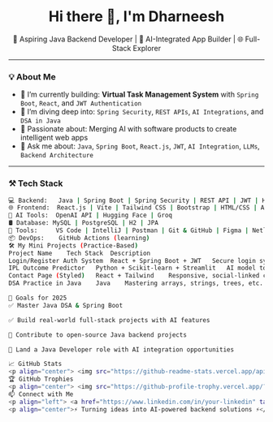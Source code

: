 <h1 align="center">Hi there 👋, I'm Dharneesh</h1>

<p align="center">
  🚀 Aspiring Java Backend Developer | 🧠 AI-Integrated App Builder | 🌐 Full-Stack Explorer
</p>

---

### 💡 About Me

- 🔭 I’m currently building: **Virtual Task Management System** with `Spring Boot`, `React`, and `JWT Authentication`
- 🌱 I’m diving deep into: `Spring Security`, `REST APIs`, `AI Integrations`, and `DSA in Java`
- 🧠 Passionate about: Merging AI with software products to create intelligent web apps
- 💬 Ask me about: `Java`, `Spring Boot`, `React.js`, `JWT`, `AI Integration`, `LLMs`, `Backend Architecture`

---

### ⚒️ Tech Stack

```bash
💻 Backend:   Java | Spring Boot | Spring Security | REST API | JWT | Hibernate | Maven  
🌐 Frontend:  React.js | Vite | Tailwind CSS | Bootstrap | HTML/CSS | Axios  
🧠 AI Tools:  OpenAI API | Hugging Face | Groq  
🛢️ Database: MySQL | PostgreSQL | H2 | JPA  
🧰 Tools:     VS Code | IntelliJ | Postman | Git & GitHub | Figma | Netlify  
📦 DevOps:    GitHub Actions (learning)  
🛠️ My Mini Projects (Practice-Based)
Project Name	Tech Stack	Description
Login/Register Auth System	React + Spring Boot + JWT	Secure login system with role-based UI
IPL Outcome Predictor	Python + Scikit-learn + Streamlit	AI model to predict match outcomes
Contact Page (Styled)	React + Tailwind	Responsive, social-linked contact UI
DSA Practice in Java	Java	Mastering arrays, strings, trees, etc.

🚀 Goals for 2025
✅ Master Java DSA & Spring Boot

✅ Build real-world full-stack projects with AI features

🔄 Contribute to open-source Java backend projects

🚀 Land a Java Developer role with AI integration opportunities

📈 GitHub Stats
<p align="center"> <img src="https://github-readme-stats.vercel.app/api?username=Dharneesh-009&show_icons=true&theme=radical" alt="Dharneesh's GitHub Stats" /> <br /> <img src="https://streak-stats.demolab.com?user=Dharneesh-009&theme=radical" alt="GitHub Streak" /> </p>
🏆 GitHub Trophies
<p align="center"> <img src="https://github-profile-trophy.vercel.app/?username=Dharneesh-009&theme=onedark&row=1&column=6" /> </p>
📫 Connect with Me
<p align="left"> <a href="https://www.linkedin.com/in/your-linkedin" target="_blank">LinkedIn</a> • <a href="mailto:your-email@example.com">Email</a> • <a href="https://github.com/Dharneesh-009">GitHub</a> </p>
<p align="center">⚡ Turning ideas into AI-powered backend solutions ⚡</p> ```
